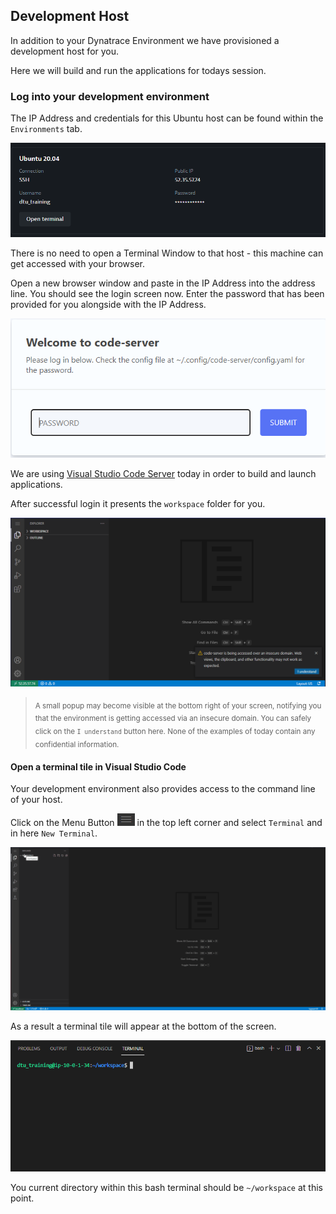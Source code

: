 ## Development Host

In addition to your Dynatrace Environment we have provisioned a development host for you.

Here we will build and run the applications for todays session.

### Log into your development environment

The IP Address and credentials for this Ubuntu host can be found within the `Environments` tab.

![Development Machine](../../../assets/images/ubuntu.png)

There is no need to open a Terminal Window to that host - this machine can get accessed with your browser.

Open a new browser window and paste in the IP Address into the address line. You should see the login screen now. Enter the password that has been provided for you alongside with the IP Address.

![Code Server Login](../../../assets/images/code-server-login.png)

We are using <a href="https://github.com/coder/code-server" target="_blank">Visual Studio Code Server</a> today in order to build and launch applications.

After successful login it presents the `workspace` folder for you.

![Code Server Login](../../../assets/images/vs-code-first.png)

> <sub>A small popup may become visible at the bottom right of your screen, notifying you that the environment is getting accessed via an insecure domain. You can safely click on the ``I understand`` button here. None of the examples of today contain any confidential information.</sub>

#### Open a terminal tile in Visual Studio Code
Your development environment also provides access to the command line of your host.

Click on the Menu Button ![New Terminal](../../../assets/images/menu-button.png) in the top left corner and select `Terminal` and in here `New Terminal`.

![New Terminal](../../../assets/images/new-terminal.gif)

As a result a terminal tile will appear at the bottom of the screen.

![New Terminal 2](../../../assets/images/new-terminal-2.png)

You current directory within this bash terminal should be `~/workspace` at this point.